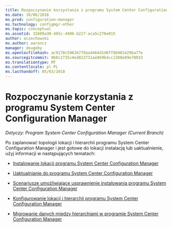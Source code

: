 ```yaml
---
title: Rozpoczynanie korzystania z programu System Center Configuration Manager
ms.date: 10/06/2016
ms.prod: configuration-manager
ms.technology: configmgr-other
ms.topic: conceptual
ms.assetid: 32609a30-465c-4406-b227-aca5c276e015
author: aczechowski
ms.author: aaroncz
manager: dougeby
ms.openlocfilehash: ac9178c5962b778aa4464d1d6ff8b901429ba77e
ms.sourcegitcommit: 0b0c2735c4ed822731ae069b4cc1380e89e78933
ms.translationtype: MT
ms.contentlocale: pl-PL
ms.lasthandoff: 05/03/2018
---
```

# <a name="start-using-system-center-configuration-manager"></a>Rozpoczynanie korzystania z programu System Center Configuration Manager

*Dotyczy: Program System Center Configuration Manager (Current Branch)*

Po zaplanować topologii lokacji i hierarchii programu System Center Configuration Manager i jest gotowe do lokacji instalację lub uaktualnienie, użyj informacji w następujących tematach:  

-   [Instalowanie lokacji programu System Center Configuration Manager](/sccm/core/servers/deploy/install/installing-sites)  

-   [Uaktualnianie do programu System Center Configuration Manager](../../../core/servers/deploy/install/upgrade-to-configuration-manager.md)  

-   [Scenariusze umożliwiające usprawnienie instalowania programu System Center Configuration Manager](../../../core/servers/deploy/install/scenarios-to-streamline-your-installation.md)  

-   [Konfigurowanie lokacji i hierarchii programu System Center Configuration Manager](../../../core/servers/deploy/configure/configure-sites-and-hierarchies.md)  

-   [Migrowanie danych między hierarchiami w programie System Center Configuration Manager](../../../core/migration/migrate-data-between-hierarchies.md)  
